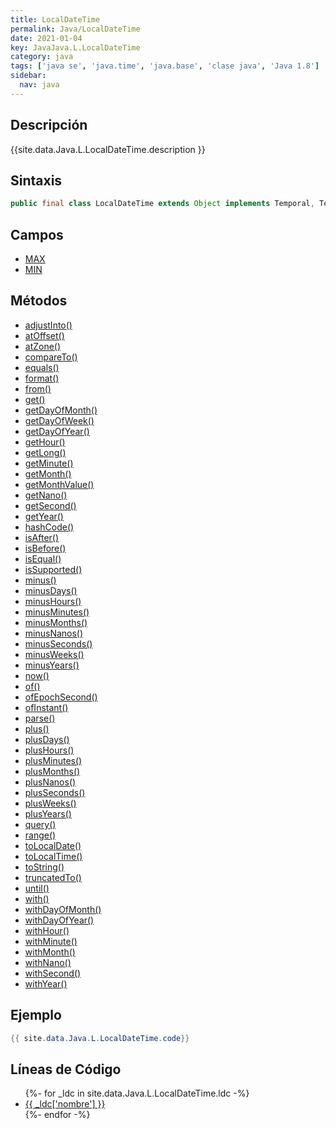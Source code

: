 ```yaml
---
title: LocalDateTime
permalink: Java/LocalDateTime
date: 2021-01-04
key: JavaJava.L.LocalDateTime
category: java
tags: ['java se', 'java.time', 'java.base', 'clase java', 'Java 1.8']
sidebar: 
  nav: java
---
```


## Descripción
{{site.data.Java.L.LocalDateTime.description }}

## Sintaxis
~~~java
public final class LocalDateTime extends Object implements Temporal, TemporalAdjuster, ChronoLocalDateTime<LocalDate>, Serializable
~~~

## Campos
* [MAX](/Java/LocalDateTime/MAX)
* [MIN](/Java/LocalDateTime/MIN)

## Métodos
* [adjustInto()](/Java/LocalDateTime/adjustInto)
* [atOffset()](/Java/LocalDateTime/atOffset)
* [atZone()](/Java/LocalDateTime/atZone)
* [compareTo()](/Java/LocalDateTime/compareTo)
* [equals()](/Java/LocalDateTime/equals)
* [format()](/Java/LocalDateTime/format)
* [from()](/Java/LocalDateTime/from)
* [get()](/Java/LocalDateTime/get)
* [getDayOfMonth()](/Java/LocalDateTime/getDayOfMonth)
* [getDayOfWeek()](/Java/LocalDateTime/getDayOfWeek)
* [getDayOfYear()](/Java/LocalDateTime/getDayOfYear)
* [getHour()](/Java/LocalDateTime/getHour)
* [getLong()](/Java/LocalDateTime/getLong)
* [getMinute()](/Java/LocalDateTime/getMinute)
* [getMonth()](/Java/LocalDateTime/getMonth)
* [getMonthValue()](/Java/LocalDateTime/getMonthValue)
* [getNano()](/Java/LocalDateTime/getNano)
* [getSecond()](/Java/LocalDateTime/getSecond)
* [getYear()](/Java/LocalDateTime/getYear)
* [hashCode()](/Java/LocalDateTime/hashCode)
* [isAfter()](/Java/LocalDateTime/isAfter)
* [isBefore()](/Java/LocalDateTime/isBefore)
* [isEqual()](/Java/LocalDateTime/isEqual)
* [isSupported()](/Java/LocalDateTime/isSupported)
* [minus()](/Java/LocalDateTime/minus)
* [minusDays()](/Java/LocalDateTime/minusDays)
* [minusHours()](/Java/LocalDateTime/minusHours)
* [minusMinutes()](/Java/LocalDateTime/minusMinutes)
* [minusMonths()](/Java/LocalDateTime/minusMonths)
* [minusNanos()](/Java/LocalDateTime/minusNanos)
* [minusSeconds()](/Java/LocalDateTime/minusSeconds)
* [minusWeeks()](/Java/LocalDateTime/minusWeeks)
* [minusYears()](/Java/LocalDateTime/minusYears)
* [now()](/Java/LocalDateTime/now)
* [of()](/Java/LocalDateTime/of)
* [ofEpochSecond()](/Java/LocalDateTime/ofEpochSecond)
* [ofInstant()](/Java/LocalDateTime/ofInstant)
* [parse()](/Java/LocalDateTime/parse)
* [plus()](/Java/LocalDateTime/plus)
* [plusDays()](/Java/LocalDateTime/plusDays)
* [plusHours()](/Java/LocalDateTime/plusHours)
* [plusMinutes()](/Java/LocalDateTime/plusMinutes)
* [plusMonths()](/Java/LocalDateTime/plusMonths)
* [plusNanos()](/Java/LocalDateTime/plusNanos)
* [plusSeconds()](/Java/LocalDateTime/plusSeconds)
* [plusWeeks()](/Java/LocalDateTime/plusWeeks)
* [plusYears()](/Java/LocalDateTime/plusYears)
* [query()](/Java/LocalDateTime/query)
* [range()](/Java/LocalDateTime/range)
* [toLocalDate()](/Java/LocalDateTime/toLocalDate)
* [toLocalTime()](/Java/LocalDateTime/toLocalTime)
* [toString()](/Java/LocalDateTime/toString)
* [truncatedTo()](/Java/LocalDateTime/truncatedTo)
* [until()](/Java/LocalDateTime/until)
* [with()](/Java/LocalDateTime/with)
* [withDayOfMonth()](/Java/LocalDateTime/withDayOfMonth)
* [withDayOfYear()](/Java/LocalDateTime/withDayOfYear)
* [withHour()](/Java/LocalDateTime/withHour)
* [withMinute()](/Java/LocalDateTime/withMinute)
* [withMonth()](/Java/LocalDateTime/withMonth)
* [withNano()](/Java/LocalDateTime/withNano)
* [withSecond()](/Java/LocalDateTime/withSecond)
* [withYear()](/Java/LocalDateTime/withYear)

## Ejemplo
~~~java
{{ site.data.Java.L.LocalDateTime.code}}
~~~

## Líneas de Código
<ul>
{%- for _ldc in site.data.Java.L.LocalDateTime.ldc -%}
   <li>
       <a href="{{_ldc['url'] }}">{{ _ldc['nombre'] }}</a>
   </li>
{%- endfor -%}
</ul>
